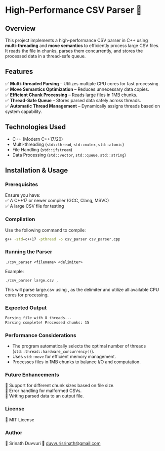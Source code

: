# High-Performance CSV Parser 🚀  

## Overview  
This project implements a high-performance CSV parser in C++ using **multi-threading** and **move semantics** to efficiently process large CSV files. It reads the file in chunks, parses them concurrently, and stores the processed data in a thread-safe queue.  

## Features  
✅ **Multi-threaded Parsing** – Utilizes multiple CPU cores for fast processing.  
✅ **Move Semantics Optimization** – Reduces unnecessary data copies.  
✅ **Efficient Chunk Processing** – Reads large files in 1MB chunks.  
✅ **Thread-Safe Queue** – Stores parsed data safely across threads.  
✅ **Automatic Thread Management** – Dynamically assigns threads based on system capability.  

## Technologies Used  
- C++ (Modern C++17/20)  
- Multi-threading (`std::thread`, `std::mutex`, `std::atomic`)  
- File Handling (`std::ifstream`)  
- Data Processing (`std::vector`, `std::queue`, `std::string`)  

## Installation & Usage  

### Prerequisites  
Ensure you have:  
✅ A C++17 or newer compiler (GCC, Clang, MSVC)  
✅ A large CSV file for testing  

### Compilation  
Use the following command to compile:  
```bash
g++ -std=c++17 -pthread -o csv_parser csv_parser.cpp
```
### Running the Parser
```
./csv_parser <filename> <delimiter>
```
Example:
```
./csv_parser large.csv ,
```
This will parse large.csv using , as the delimiter and utilize all available CPU cores for processing.

### Expected Output
``` bash
Parsing file with 8 threads...
Parsing complete! Processed chunks: 15
```


### Performance Considerations
- The program automatically selects the optimal number of threads (`std::thread::hardware_concurrency()`).
- Uses `std::move` for efficient memory management.
- Processes files in 1MB chunks to balance I/O and computation.

### Future Enhancements
🔹 Support for different chunk sizes based on file size.  
🔹 Error handling for malformed CSVs.  
🔹 Writing parsed data to an output file.

### License
📜 MIT License

### Author
👤 Srinath Duvvuri
📧 duvvurisrinath@gmail.com

